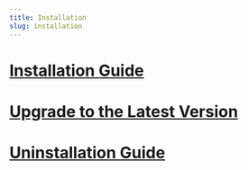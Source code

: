 ```yaml
---
title: Installation
slug: installation
---
```


# [Installation Guide](installation-guide.md)
# [Upgrade to the Latest Version](upgrade-to-the-latest-version.md)
# [Uninstallation Guide](uninstallation-guide.md)
